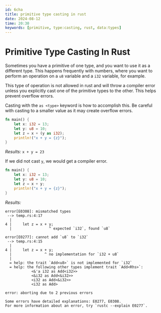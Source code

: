 ```yaml
---
id: 6cha
title: primitive type casting in rust
date: 2024-08-12
time: 20:30
keywords: [primitive, type:casting, rust, data:types] 
---
```


# Primitive Type Casting In Rust 

Sometimes you have a primitive of one type, and you want to use it as a different
type. This happens frequently with numbers, where you want to perform an operation
on a `u8` variable and a `i32` variable, for example. 

This type of operation is not allowed in rust and will throw a compiler error 
unless you explicitly cast one of the primitive types to the other. This helps
prevent overflow errors. 

Casting with the `as <type>` keyword is how to accomplish this. Be careful with
casting to a smaller value as it may create overflow errors. 

```rust
fn main() {
    let x: i32 = 13;
    let y: u8 = 10;
    let z = x + (y as i32);
    println!("x + y = {z}");
}
```

*Results:* `x + y = 23`

If we did not cast `y`, we would get a compiler error. 


```rust
fn main() {
    let x: i32 = 13;
    let y: u8 = 10;
    let z = x + y;
    println!("x + y = {z}");
}
```

*Results:*
```
error[E0308]: mismatched types
 --> temp.rs:4:17
  |
4 |     let z = x + y;
  |                 ^ expected `i32`, found `u8`

error[E0277]: cannot add `u8` to `i32`
 --> temp.rs:4:15
  |
4 |     let z = x + y;
  |               ^ no implementation for `i32 + u8`
  |
  = help: the trait `Add<u8>` is not implemented for `i32`
  = help: the following other types implement trait `Add<Rhs>`:
            <&'a i32 as Add<i32>>
            <&i32 as Add<&i32>>
            <i32 as Add<&i32>>
            <i32 as Add>

error: aborting due to 2 previous errors

Some errors have detailed explanations: E0277, E0308.
For more information about an error, try `rustc --explain E0277`.
```






